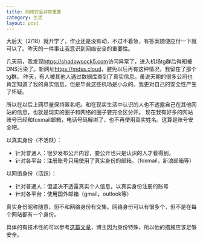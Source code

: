 ```yaml
---
title: 网络安全非常重要
category: 生活
layout: post
---
```


大后天（2/18）就开学了，作业还是没有动，不过不着急，有答案随便应付一下就可以了。昨天的一件事让我意识到网络安全的重要性。

几天前，我发现<https://shadowsock5.com>访问异常了，进入机场tg群后得知被DNS污染了。新网址<https://mdss.cloud>，避免以后再有这种情况，我留在了那个tg群。
昨天，有人被其他人通过数据库查到了真实信息。虽说天朝的很多公司也肯定知道了我的真实信息，但是毕竟这些机场是小众的。我更对自己的安全性产生了怀疑。

所以在以后上网尽量保持匿名吧。和在现实生活中认识的人也不透露自己在其他网站的信息，也就是现实的圈子和网络的圈子要完全区分开。
现在我有好多的网站账号已经和foxmail邮箱，电话号码解绑了，也不再使用真实姓名。这算是账号安全吧。

以真实身份（不活跃）：
- 针对普通人：很少发布公开内容，要公开也只是认识的人才看得到。
- 针对各平台：注册账号只用使用了真实身份的邮箱，（foxmail，新浪邮箱等）

以网络身份（活跃）：
- 针对普通人：但坚决不透露真实个人信息，以真实身份注册的账号
- 针对各平台：使用国外邮箱（gmail，outlook等）

真实身份昵称随意，但不和网络身份有交集。网络身份可以有很多个，但不是在每个网站都有一个身份。

具体的有技术性的可以参考[这篇文章](https://program-think.blogspot.com/2019/01/Security-Guide-for-Political-Activists.html)，博主因为身份特殊，所以他的措施应该足够安全。